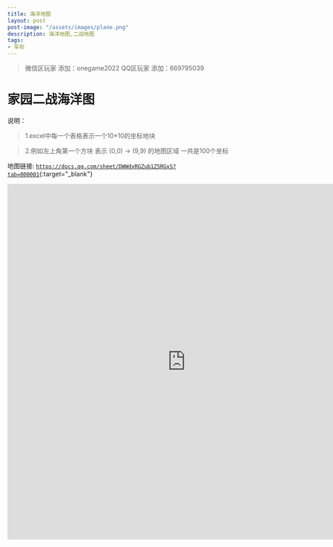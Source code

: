```yaml
---
title: 海洋地图
layout: post
post-image: "/assets/images/plane.png"
description: 海洋地图,二战地图
tags:
- 军衔
---
```





>微信区玩家 添加：onegame2022
>QQ区玩家  添加：669795039


# 家园二战海洋图
说明： 

>1.excel中每一个表格表示一个10*10的坐标地块

>2.例如左上角第一个方块 表示 (0,0) -> (9,9) 的地图区域 一共是100个坐标

地图链接:  [`https://docs.qq.com/sheet/DWWdxRGZub1Z5RGxS?tab=000001`](https://docs.qq.com/sheet/DWWdxRGZub1Z5RGxS?tab=000001){:target="_blank"}

<iframe 
src="https://docs.qq.com/sheet/DWWdxRGZub1Z5RGxS?tab=000001" 
scrolling="no" 
border="0" 
width=800
height=800
frameborder="no" 
framespacing="0" 
allowfullscreen="true">
</iframe>